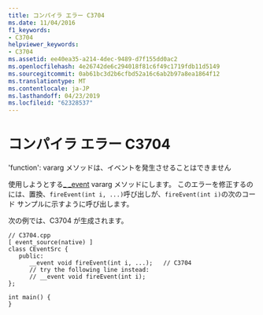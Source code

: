 ```yaml
---
title: コンパイラ エラー C3704
ms.date: 11/04/2016
f1_keywords:
- C3704
helpviewer_keywords:
- C3704
ms.assetid: ee40ea35-a214-4dec-9489-d7f155dd0ac2
ms.openlocfilehash: 4e26742de6c294018f81c6f49c1719fdb11d5149
ms.sourcegitcommit: 0ab61bc3d2b6cfbd52a16c6ab2b97a8ea1864f12
ms.translationtype: MT
ms.contentlocale: ja-JP
ms.lasthandoff: 04/23/2019
ms.locfileid: "62328537"
---
```

# <a name="compiler-error-c3704"></a>コンパイラ エラー C3704

'function': vararg メソッドは、イベントを発生させることはできません

使用しようとする[_ _event](../../cpp/event.md) vararg メソッドにします。 このエラーを修正するのには、置換、`fireEvent(int i, ...)`呼び出しが、`fireEvent(int i)`の次のコード サンプルに示すように呼び出します。

次の例では、C3704 が生成されます。

```
// C3704.cpp
[ event_source(native) ]
class CEventSrc {
   public:
      __event void fireEvent(int i, ...);   // C3704
      // try the following line instead:
      // __event void fireEvent(int i);
};

int main() {
}
```